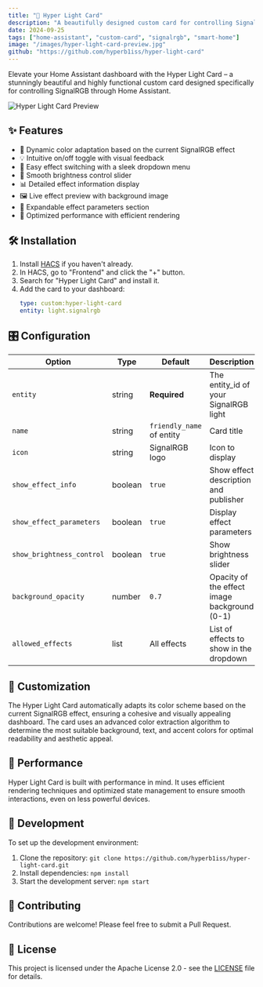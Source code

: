 ```yaml
---
title: "🌟 Hyper Light Card"
description: "A beautifully designed custom card for controlling SignalRGB in Home Assistant"
date: 2024-09-25
tags: ["home-assistant", "custom-card", "signalrgb", "smart-home"]
image: "/images/hyper-light-card-preview.jpg"
github: "https://github.com/hyperb1iss/hyper-light-card"
---
```


Elevate your Home Assistant dashboard with the Hyper Light Card – a stunningly beautiful and highly functional custom card designed specifically for controlling SignalRGB through Home Assistant.

![Hyper Light Card Preview](/images/hyper-light-card-preview.jpg)

## ✨ Features

- 🎨 Dynamic color adaptation based on the current SignalRGB effect
- 💡 Intuitive on/off toggle with visual feedback
- 🔀 Easy effect switching with a sleek dropdown menu
- 🔆 Smooth brightness control slider
- 📊 Detailed effect information display
- 🖼️ Live effect preview with background image
- 🔧 Expandable effect parameters section
- 🚀 Optimized performance with efficient rendering

## 🛠️ Installation

1. Install [HACS](https://hacs.xyz/) if you haven't already.
2. In HACS, go to "Frontend" and click the "+" button.
3. Search for "Hyper Light Card" and install it.
4. Add the card to your dashboard:
   ```yaml
   type: custom:hyper-light-card
   entity: light.signalrgb
   ```

## 🎛️ Configuration

| Option                    | Type    | Default                   | Description                                  |
| ------------------------- | ------- | ------------------------- | -------------------------------------------- |
| `entity`                  | string  | **Required**              | The entity_id of your SignalRGB light        |
| `name`                    | string  | `friendly_name` of entity | Card title                                   |
| `icon`                    | string  | SignalRGB logo            | Icon to display                              |
| `show_effect_info`        | boolean | `true`                    | Show effect description and publisher        |
| `show_effect_parameters`  | boolean | `true`                    | Display effect parameters                    |
| `show_brightness_control` | boolean | `true`                    | Show brightness slider                       |
| `background_opacity`      | number  | `0.7`                     | Opacity of the effect image background (0-1) |
| `allowed_effects`         | list    | All effects               | List of effects to show in the dropdown      |

## 🎨 Customization

The Hyper Light Card automatically adapts its color scheme based on the current SignalRGB effect, ensuring a cohesive and visually appealing dashboard. The card uses an advanced color extraction algorithm to determine the most suitable background, text, and accent colors for optimal readability and aesthetic appeal.

## 🚀 Performance

Hyper Light Card is built with performance in mind. It uses efficient rendering techniques and optimized state management to ensure smooth interactions, even on less powerful devices.

## 🔧 Development

To set up the development environment:

1. Clone the repository: `git clone https://github.com/hyperb1iss/hyper-light-card.git`
2. Install dependencies: `npm install`
3. Start the development server: `npm start`

## 🤝 Contributing

Contributions are welcome! Please feel free to submit a Pull Request.

## 📄 License

This project is licensed under the Apache License 2.0 - see the [LICENSE](https://github.com/hyperb1iss/hyper-light-card/blob/main/LICENSE) file for details.
